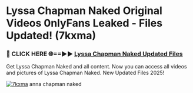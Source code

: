 # Lyssa Chapman Naked Original Videos 0nlyFans Leaked - Files Updated! (7kxma)

<h3>🔴 CLICK HERE 🌐==►► <a href="https://tinyurl.com/yckcrads" rel="nofollow">Lyssa Chapman Naked Updated Files</a></h3>

Get Lyssa Chapman Naked and all content. Now you can access all videos and pictures of Lyssa Chapman Naked. New Updated Files 2025!

[![7kxma](https://i.imgur.com/hpKpOFt.gif)](https://tinyurl.com/yckcrads)
anna chapman naked